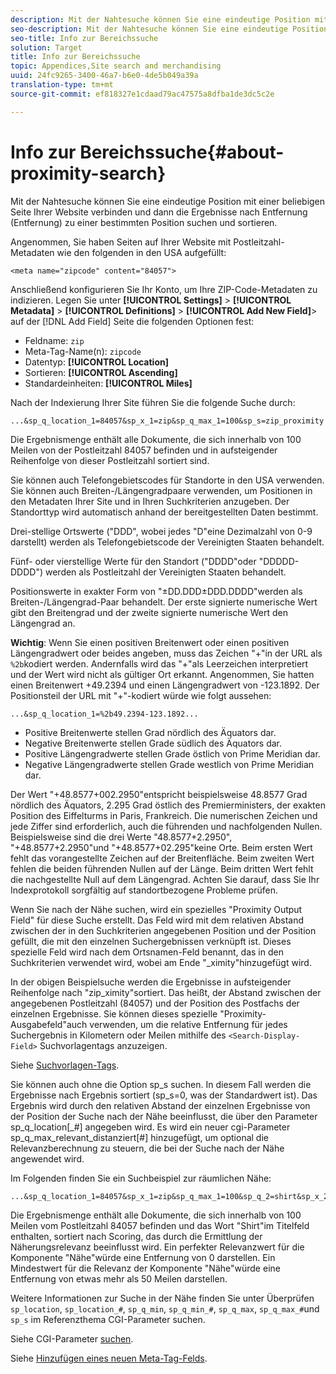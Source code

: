 ```yaml
---
description: Mit der Nahtesuche können Sie eine eindeutige Position mit einer beliebigen Seite Ihrer Website verbinden und dann die Ergebnisse nach Entfernung (Entfernung) zu einer bestimmten Position suchen und sortieren.
seo-description: Mit der Nahtesuche können Sie eine eindeutige Position mit einer beliebigen Seite Ihrer Website verbinden und dann die Ergebnisse nach Entfernung (Entfernung) zu einer bestimmten Position suchen und sortieren.
seo-title: Info zur Bereichssuche
solution: Target
title: Info zur Bereichssuche
topic: Appendices,Site search and merchandising
uuid: 24fc9265-3400-46a7-b6e0-4de5b049a39a
translation-type: tm+mt
source-git-commit: ef818327e1cdaad79ac47575a8dfba1de3dc5c2e

---
```



# Info zur Bereichssuche{#about-proximity-search}

Mit der Nahtesuche können Sie eine eindeutige Position mit einer beliebigen Seite Ihrer Website verbinden und dann die Ergebnisse nach Entfernung (Entfernung) zu einer bestimmten Position suchen und sortieren.

Angenommen, Sie haben Seiten auf Ihrer Website mit Postleitzahl-Metadaten wie den folgenden in den USA aufgefüllt:

```
<meta name="zipcode" content="84057">
```

Anschließend konfigurieren Sie Ihr Konto, um Ihre ZIP-Code-Metadaten zu indizieren. Legen Sie unter **[!UICONTROL Settings]** > **[!UICONTROL Metadata]** > **[!UICONTROL Definitions]** > **[!UICONTROL Add New Field]**> auf der [!DNL Add Field] Seite die folgenden Optionen fest:

* Feldname: `zip`
* Meta-Tag-Name(n): `zipcode`
* Datentyp: **[!UICONTROL Location]**
* Sortieren: **[!UICONTROL Ascending]**
* Standardeinheiten: **[!UICONTROL Miles]**

Nach der Indexierung Ihrer Site führen Sie die folgende Suche durch:

```
...&sp_q_location_1=84057&sp_x_1=zip&sp_q_max_1=100&sp_s=zip_proximity
```

Die Ergebnismenge enthält alle Dokumente, die sich innerhalb von 100 Meilen von der Postleitzahl 84057 befinden und in aufsteigender Reihenfolge von dieser Postleitzahl sortiert sind.

Sie können auch Telefongebietscodes für Standorte in den USA verwenden. Sie können auch Breiten-/Längengradpaare verwenden, um Positionen in den Metadaten Ihrer Site und in Ihren Suchkriterien anzugeben. Der Standorttyp wird automatisch anhand der bereitgestellten Daten bestimmt.

Drei-stellige Ortswerte (&quot;DDD&quot;, wobei jedes &quot;D&quot;eine Dezimalzahl von 0-9 darstellt) werden als Telefongebietscode der Vereinigten Staaten behandelt.

Fünf- oder vierstellige Werte für den Standort (&quot;DDDD&quot;oder &quot;DDDDD-DDDD&quot;) werden als Postleitzahl der Vereinigten Staaten behandelt.

Positionswerte in exakter Form von &quot;±DD.DDD±DDD.DDDD&quot;werden als Breiten-/Längengrad-Paar behandelt. Der erste signierte numerische Wert gibt den Breitengrad und der zweite signierte numerische Wert den Längengrad an.

**Wichtig**: Wenn Sie einen positiven Breitenwert oder einen positiven Längengradwert oder beides angeben, muss das Zeichen &quot;+&quot;in der URL als `%2b`kodiert werden. Andernfalls wird das &quot;+&quot;als Leerzeichen interpretiert und der Wert wird nicht als gültiger Ort erkannt. Angenommen, Sie hatten einen Breitenwert +49.2394 und einen Längengradwert von -123.1892. Der Positionsteil der URL mit &quot;+&quot;-kodiert würde wie folgt aussehen:

```
...&sp_q_location_1=%2b49.2394-123.1892...
```

* Positive Breitenwerte stellen Grad nördlich des Äquators dar.
* Negative Breitenwerte stellen Grade südlich des Äquators dar.
* Positive Längengradwerte stellen Grade östlich von Prime Meridian dar.
* Negative Längengradwerte stellen Grade westlich von Prime Meridian dar.

Der Wert &quot;+48.8577+002.2950&quot;entspricht beispielsweise 48.8577 Grad nördlich des Äquators, 2.295 Grad östlich des Premierministers, der exakten Position des Eiffelturms in Paris, Frankreich. Die numerischen Zeichen und jede Ziffer sind erforderlich, auch die führenden und nachfolgenden Nullen. Beispielsweise sind die drei Werte &quot;48.8577+2.2950&quot;, &quot;+48.8577+2.2950&quot;und &quot;+48.8577+02.295&quot;keine Orte. Beim ersten Wert fehlt das vorangestellte Zeichen auf der Breitenfläche. Beim zweiten Wert fehlen die beiden führenden Nullen auf der Länge. Beim dritten Wert fehlt die nachgestellte Null auf dem Längengrad. Achten Sie darauf, dass Sie Ihr Indexprotokoll sorgfältig auf standortbezogene Probleme prüfen.

Wenn Sie nach der Nähe suchen, wird ein spezielles &quot;Proximity Output Field&quot; für diese Suche erstellt. Das Feld wird mit dem relativen Abstand zwischen der in den Suchkriterien angegebenen Position und der Position gefüllt, die mit den einzelnen Suchergebnissen verknüpft ist. Dieses spezielle Feld wird nach dem Ortsnamen-Feld benannt, das in den Suchkriterien verwendet wird, wobei am Ende &quot;_ximity&quot;hinzugefügt wird.

In der obigen Beispielsuche werden die Ergebnisse in aufsteigender Reihenfolge nach &quot;zip_ximity&quot;sortiert. Das heißt, der Abstand zwischen der angegebenen Postleitzahl (84057) und der Position des Postfachs der einzelnen Ergebnisse. Sie können dieses spezielle &quot;Proximity-Ausgabefeld&quot;auch verwenden, um die relative Entfernung für jedes Suchergebnis in Kilometern oder Meilen mithilfe des `<Search-Display-Field>` Suchvorlagentags anzuzeigen.

Siehe [Suchvorlagen-Tags](../c-appendices/c-templates.md#reference_F7AA3FF602314E42842BBC740D2CA1A4).

Sie können auch ohne die Option sp_s suchen. In diesem Fall werden die Ergebnisse nach Ergebnis sortiert (sp_s=0, was der Standardwert ist). Das Ergebnis wird durch den relativen Abstand der einzelnen Ergebnisse von der Position der Suche nach der Nähe beeinflusst, die über den Parameter sp_q_location[_#] angegeben wird. Es wird ein neuer cgi-Parameter sp_q_max_relevant_distanziert[#] hinzugefügt, um optional die Relevanzberechnung zu steuern, die bei der Suche nach der Nähe angewendet wird.

Im Folgenden finden Sie ein Suchbeispiel zur räumlichen Nähe:

```
...&sp_q_location_1=84057&sp_x_1=zip&sp_q_max_1=100&sp_q_2=shirt&sp_x_2=title&sp_q_max_relevant_distance_2=50
```

Die Ergebnismenge enthält alle Dokumente, die sich innerhalb von 100 Meilen vom Postleitzahl 84057 befinden und das Wort &quot;Shirt&quot;im Titelfeld enthalten, sortiert nach Scoring, das durch die Ermittlung der Näherungsrelevanz beeinflusst wird. Ein perfekter Relevanzwert für die Komponente &quot;Nähe&quot;würde eine Entfernung von 0 darstellen. Ein Mindestwert für die Relevanz der Komponente &quot;Nähe&quot;würde eine Entfernung von etwas mehr als 50 Meilen darstellen.

Weitere Informationen zur Suche in der Nähe finden Sie unter Überprüfen `sp_location`, `sp_location_#`, `sp_q_min`, `sp_q_min_#`, `sp_q_max`, `sp_q_max_#`und `sp_s` im Referenzthema CGI-Parameter suchen.

Siehe CGI-Parameter [suchen](../c-appendices/c-cgiparameters.md#reference_DA27A8B0728246DA94994885E1353890).

Siehe [Hinzufügen eines neuen Meta-Tag-Felds](../c-about-settings-menu/c-about-metadata-menu.md#task_6DF188C0FC7F4831A4444CA9AFA615E5).
